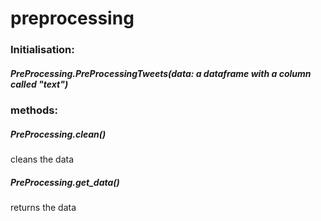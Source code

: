 # preprocessing
### Initialisation: 
##### PreProcessing.PreProcessingTweets(data: a dataframe with a column called "text")
### methods: 
##### PreProcessing.clean()
cleans the data
##### PreProcessing.get_data()
returns the data
